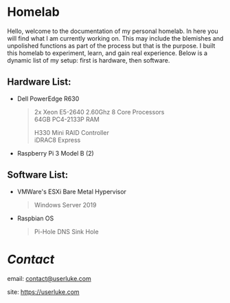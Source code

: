 # Homelab

Hello, welcome to the documentation of my personal homelab. In here you will find what I am currently working on. This may include the blemishes and unpolished functions as part of the process but that is the purpose. I built this homelab to experiment, learn, and gain real experience. Below is a dynamic list of my setup: first is hardware, then software. 


## Hardware List:
* Dell PowerEdge R630
  >2x Xeon E5-2640 2.60Ghz 8 Core Processors  
  >64GB PC4-2133P RAM  
  >  
  >  
  >H330 Mini RAID Controller  
  >iDRAC8 Express  
 * Raspberry Pi 3 Model B (2)



## Software List:
* VMWare's ESXi Bare Metal Hypervisor
  >Windows Server 2019
* Raspbian OS  
  >Pi-Hole DNS Sink Hole  
  
# *Contact* 

email: contact@userluke.com

site: https://userluke.com
